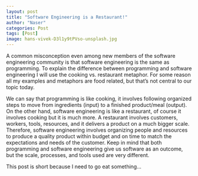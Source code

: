 ```yaml
---
layout: post
title: "Software Engineering is a Restaurant!"
author: "Naser"
categories: Post
tags: [Post]
image: hans-vivek-D3l1y9tPVso-unsplash.jpg
---
```


A common misconception even among new members of the software engineering community is that software engineering is the same as programming. To explain the difference between programming and software engineering I will use the cooking vs. restaurant metaphor. For some reason all my examples and metaphors are food related, but that’s not central to our topic today.

We can say that programming is like cooking, it involves following organized steps to move from ingredients (input) to a finished product/meal (output). On the other hand, software engineering is like a restaurant, of course it involves cooking but it is much more. A restaurant involves customers, workers, tools, resources, and it delivers a product on a much bigger scale. Therefore, software engineering involves organizing people and resources to produce a quality product within budget and on time to match the expectations and needs of the customer. Keep in mind that both programming and software engineering give us software as an outcome, but the scale, processes, and tools used are very different.

This post is short because I need to go eat something…


